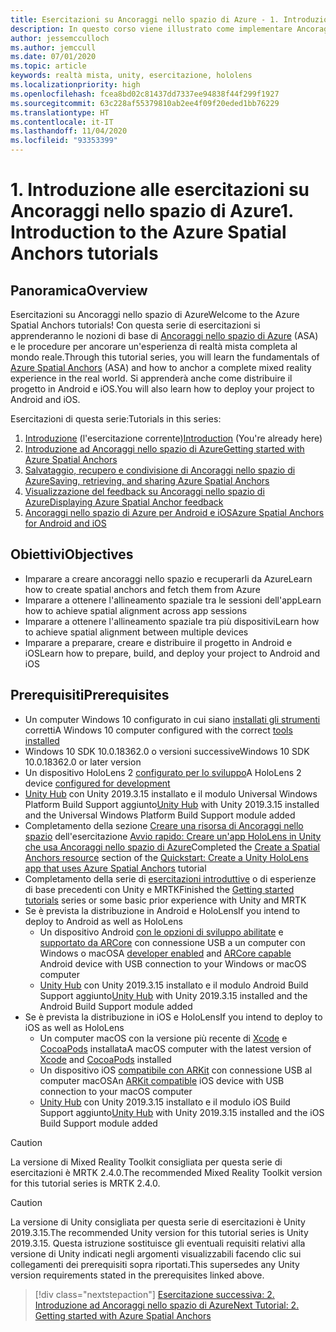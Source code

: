 ```yaml
---
title: Esercitazioni su Ancoraggi nello spazio di Azure - 1. Introduzione alle esercitazioni su Ancoraggi nello spazio di Azure
description: In questo corso viene illustrato come implementare Ancoraggi nello spazio di Azure in un'applicazione di realtà mista.
author: jessemcculloch
ms.author: jemccull
ms.date: 07/01/2020
ms.topic: article
keywords: realtà mista, unity, esercitazione, hololens
ms.localizationpriority: high
ms.openlocfilehash: fcea8bd02c81437dd7337ee94838f44f299f1927
ms.sourcegitcommit: 63c228af55379810ab2ee4f09f20eded1bb76229
ms.translationtype: HT
ms.contentlocale: it-IT
ms.lasthandoff: 11/04/2020
ms.locfileid: "93353399"
---
```

# <a name="1-introduction-to-the-azure-spatial-anchors-tutorials"></a><span data-ttu-id="ccc09-105">1. Introduzione alle esercitazioni su Ancoraggi nello spazio di Azure</span><span class="sxs-lookup"><span data-stu-id="ccc09-105">1. Introduction to the Azure Spatial Anchors tutorials</span></span>

## <a name="overview"></a><span data-ttu-id="ccc09-106">Panoramica</span><span class="sxs-lookup"><span data-stu-id="ccc09-106">Overview</span></span>

<span data-ttu-id="ccc09-107">Esercitazioni su Ancoraggi nello spazio di Azure</span><span class="sxs-lookup"><span data-stu-id="ccc09-107">Welcome to the Azure Spatial Anchors tutorials!</span></span> <span data-ttu-id="ccc09-108">Con questa serie di esercitazioni si apprenderanno le nozioni di base di <a href="https://azure.microsoft.com/services/spatial-anchors" target="_blank">Ancoraggi nello spazio di Azure</a> (ASA) e le procedure per ancorare un'esperienza di realtà mista completa al mondo reale.</span><span class="sxs-lookup"><span data-stu-id="ccc09-108">Through this tutorial series, you will learn the fundamentals of <a href="https://azure.microsoft.com/services/spatial-anchors" target="_blank">Azure Spatial Anchors</a> (ASA) and how to anchor a complete mixed reality experience in the real world.</span></span> <span data-ttu-id="ccc09-109">Si apprenderà anche come distribuire il progetto in Android e iOS.</span><span class="sxs-lookup"><span data-stu-id="ccc09-109">You will also learn how to deploy your project to Android and iOS.</span></span>

<span data-ttu-id="ccc09-110">Esercitazioni di questa serie:</span><span class="sxs-lookup"><span data-stu-id="ccc09-110">Tutorials in this series:</span></span>

1. <span data-ttu-id="ccc09-111">[Introduzione](mr-learning-asa-01.md) (l'esercitazione corrente)</span><span class="sxs-lookup"><span data-stu-id="ccc09-111">[Introduction](mr-learning-asa-01.md) (You're already here)</span></span>
2. [<span data-ttu-id="ccc09-112">Introduzione ad Ancoraggi nello spazio di Azure</span><span class="sxs-lookup"><span data-stu-id="ccc09-112">Getting started with Azure Spatial Anchors</span></span>](mr-learning-asa-02.md)
3. [<span data-ttu-id="ccc09-113">Salvataggio, recupero e condivisione di Ancoraggi nello spazio di Azure</span><span class="sxs-lookup"><span data-stu-id="ccc09-113">Saving, retrieving, and sharing Azure Spatial Anchors</span></span>](mr-learning-asa-03.md)
4. [<span data-ttu-id="ccc09-114">Visualizzazione del feedback su Ancoraggi nello spazio di Azure</span><span class="sxs-lookup"><span data-stu-id="ccc09-114">Displaying Azure Spatial Anchor feedback</span></span>](mr-learning-asa-04.md)
5. [<span data-ttu-id="ccc09-115">Ancoraggi nello spazio di Azure per Android e iOS</span><span class="sxs-lookup"><span data-stu-id="ccc09-115">Azure Spatial Anchors for Android and iOS</span></span>](mr-learning-asa-05.md)

## <a name="objectives"></a><span data-ttu-id="ccc09-116">Obiettivi</span><span class="sxs-lookup"><span data-stu-id="ccc09-116">Objectives</span></span>

* <span data-ttu-id="ccc09-117">Imparare a creare ancoraggi nello spazio e recuperarli da Azure</span><span class="sxs-lookup"><span data-stu-id="ccc09-117">Learn how to create spatial anchors and fetch them from Azure</span></span>
* <span data-ttu-id="ccc09-118">Imparare a ottenere l'allineamento spaziale tra le sessioni dell'app</span><span class="sxs-lookup"><span data-stu-id="ccc09-118">Learn how to achieve spatial alignment across app sessions</span></span>
* <span data-ttu-id="ccc09-119">Imparare a ottenere l'allineamento spaziale tra più dispositivi</span><span class="sxs-lookup"><span data-stu-id="ccc09-119">Learn how to achieve spatial alignment between multiple devices</span></span>
* <span data-ttu-id="ccc09-120">Imparare a preparare, creare e distribuire il progetto in Android e iOS</span><span class="sxs-lookup"><span data-stu-id="ccc09-120">Learn how to prepare, build, and deploy your project to Android and iOS</span></span>

## <a name="prerequisites"></a><span data-ttu-id="ccc09-121">Prerequisiti</span><span class="sxs-lookup"><span data-stu-id="ccc09-121">Prerequisites</span></span>

* <span data-ttu-id="ccc09-122">Un computer Windows 10 configurato in cui siano [installati gli strumenti](../../install-the-tools.md) corretti</span><span class="sxs-lookup"><span data-stu-id="ccc09-122">A Windows 10 computer configured with the correct [tools installed](../../install-the-tools.md)</span></span>
* <span data-ttu-id="ccc09-123">Windows 10 SDK 10.0.18362.0 o versioni successive</span><span class="sxs-lookup"><span data-stu-id="ccc09-123">Windows 10 SDK 10.0.18362.0 or later version</span></span>
* <span data-ttu-id="ccc09-124">Un dispositivo HoloLens 2 [configurato per lo sviluppo](../../platform-capabilities-and-apis/using-visual-studio.md#enabling-developer-mode)</span><span class="sxs-lookup"><span data-stu-id="ccc09-124">A HoloLens 2 device [configured for development](../../platform-capabilities-and-apis/using-visual-studio.md#enabling-developer-mode)</span></span>
* <span data-ttu-id="ccc09-125"><a href="https://docs.unity3d.com/Manual/GettingStartedInstallingHub.html" target="_blank">Unity Hub</a> con Unity 2019.3.15 installato e il modulo Universal Windows Platform Build Support aggiunto</span><span class="sxs-lookup"><span data-stu-id="ccc09-125"><a href="https://docs.unity3d.com/Manual/GettingStartedInstallingHub.html" target="_blank">Unity Hub</a> with Unity 2019.3.15 installed and the Universal Windows Platform Build Support module added</span></span>
* <span data-ttu-id="ccc09-126">Completamento della sezione [Creare una risorsa di Ancoraggi nello spazio](https://docs.microsoft.com/azure/spatial-anchors/quickstarts/get-started-unity-hololens#create-a-spatial-anchors-resource) dell'esercitazione [Avvio rapido: Creare un'app HoloLens in Unity che usa Ancoraggi nello spazio di Azure](https://docs.microsoft.com/azure/spatial-anchors/quickstarts/get-started-unity-hololens)</span><span class="sxs-lookup"><span data-stu-id="ccc09-126">Completed the [Create a Spatial Anchors resource](https://docs.microsoft.com/azure/spatial-anchors/quickstarts/get-started-unity-hololens#create-a-spatial-anchors-resource) section of the [Quickstart: Create a Unity HoloLens app that uses Azure Spatial Anchors](https://docs.microsoft.com/azure/spatial-anchors/quickstarts/get-started-unity-hololens) tutorial</span></span>
* <span data-ttu-id="ccc09-127">Completamento della serie di [esercitazioni introduttive](mr-learning-base-01.md) o di esperienze di base precedenti con Unity e MRTK</span><span class="sxs-lookup"><span data-stu-id="ccc09-127">Finished the [Getting started tutorials](mr-learning-base-01.md) series or some basic prior experience with Unity and MRTK</span></span>
* <span data-ttu-id="ccc09-128">Se è prevista la distribuzione in Android e HoloLens</span><span class="sxs-lookup"><span data-stu-id="ccc09-128">If you intend to deploy to Android as well as HoloLens</span></span>
  * <span data-ttu-id="ccc09-129">Un dispositivo Android <a href="https://developer.android.com/studio/debug/dev-options" target="_blank">con le opzioni di sviluppo abilitate</a> e <a href="https://developers.google.com/ar/discover/supported-devices" target="_blank">supportato da ARCore</a> con connessione USB a un computer con Windows o macOS</span><span class="sxs-lookup"><span data-stu-id="ccc09-129">A <a href="https://developer.android.com/studio/debug/dev-options" target="_blank">developer enabled</a> and <a href="https://developers.google.com/ar/discover/supported-devices" target="_blank">ARCore capable</a> Android device with USB connection to your Windows or macOS computer</span></span>
  * <span data-ttu-id="ccc09-130"><a href="https://docs.unity3d.com/Manual/GettingStartedInstallingHub.html" target="_blank">Unity Hub</a> con Unity 2019.3.15 installato e il modulo Android Build Support aggiunto</span><span class="sxs-lookup"><span data-stu-id="ccc09-130"><a href="https://docs.unity3d.com/Manual/GettingStartedInstallingHub.html" target="_blank">Unity Hub</a> with Unity 2019.3.15 installed and the Android Build Support module added</span></span>
* <span data-ttu-id="ccc09-131">Se è prevista la distribuzione in iOS e HoloLens</span><span class="sxs-lookup"><span data-stu-id="ccc09-131">If you intend to deploy to iOS as well as HoloLens</span></span>
  * <span data-ttu-id="ccc09-132">Un computer macOS con la versione più recente di <a href="https://geo.itunes.apple.com/us/app/xcode/id497799835?mt=12" target="_blank">Xcode</a> e <a href="https://cocoapods.org" target="_blank">CocoaPods</a> installata</span><span class="sxs-lookup"><span data-stu-id="ccc09-132">A macOS computer with the latest version of <a href="https://geo.itunes.apple.com/us/app/xcode/id497799835?mt=12" target="_blank">Xcode</a> and <a href="https://cocoapods.org" target="_blank">CocoaPods</a> installed</span></span>
  * <span data-ttu-id="ccc09-133">Un dispositivo iOS <a href="https://developer.apple.com/documentation/arkit/verifying_device_support_and_user_permission" target="_blank">compatibile con ARKit</a> con connessione USB al computer macOS</span><span class="sxs-lookup"><span data-stu-id="ccc09-133">An <a href="https://developer.apple.com/documentation/arkit/verifying_device_support_and_user_permission" target="_blank">ARKit compatible</a> iOS device with USB connection to your macOS computer</span></span>
  * <span data-ttu-id="ccc09-134"><a href="https://docs.unity3d.com/Manual/GettingStartedInstallingHub.html" target="_blank">Unity Hub</a> con Unity 2019.3.15 installato e il modulo iOS Build Support aggiunto</span><span class="sxs-lookup"><span data-stu-id="ccc09-134"><a href="https://docs.unity3d.com/Manual/GettingStartedInstallingHub.html" target="_blank">Unity Hub</a> with Unity 2019.3.15 installed and the iOS Build Support module added</span></span>

> [!CAUTION]
> <span data-ttu-id="ccc09-135">La versione di Mixed Reality Toolkit consigliata per questa serie di esercitazioni è MRTK 2.4.0.</span><span class="sxs-lookup"><span data-stu-id="ccc09-135">The recommended Mixed Reality Toolkit version for this tutorial series is MRTK 2.4.0.</span></span>

> [!CAUTION]
> <span data-ttu-id="ccc09-136">La versione di Unity consigliata per questa serie di esercitazioni è Unity 2019.3.15.</span><span class="sxs-lookup"><span data-stu-id="ccc09-136">The recommended Unity version for this tutorial series is Unity 2019.3.15.</span></span> <span data-ttu-id="ccc09-137">Questa istruzione sostituisce gli eventuali requisiti relativi alla versione di Unity indicati negli argomenti visualizzabili facendo clic sui collegamenti dei prerequisiti sopra riportati.</span><span class="sxs-lookup"><span data-stu-id="ccc09-137">This supersedes any Unity version requirements stated in the prerequisites linked above.</span></span>

> [!div class="nextstepaction"]
> [<span data-ttu-id="ccc09-138">Esercitazione successiva: 2. Introduzione ad Ancoraggi nello spazio di Azure</span><span class="sxs-lookup"><span data-stu-id="ccc09-138">Next Tutorial: 2. Getting started with Azure Spatial Anchors</span></span>](mr-learning-asa-02.md)
